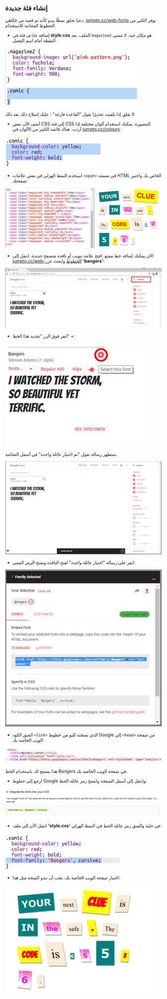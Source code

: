 ## إنشاء فئة جديدة

دعنا نخلق نمطًا يبدو كأنه تم قصه من فكاهي. <a href="http://jumpto.cc/web-fonts" target="_blank">jumpto.cc/web-fonts</a> يوفر الكثير من الخطوط المجانية للاستخدام.

+ إضافة `فكاهي` فئة في **style.css** الملف. بعد `magazine2` هو مكان جيد. لا تنسى النقطة أمام اسم الفصل. 

![لقطة شاشة](images/letter-comic1.png)

لا تقلق إذا تلقيت تحذيرًا يقول "القاعدة فارغة" ؛ عليك إصلاح ذلك بعد ذلك.

+ أضف الآن بعض CSS إلى فئة CSS المصورة. يمكنك استخدام ألوان مختلفة إذا أردت. هناك قائمة الكثير من الألوان في <a href="http://jumpto.cc/colours" target="_blank">jumpto.cc/colours</a>.

![لقطة الشاشة](images/letter-comic2.png)

+ استخدم النمط الهزلي في بعض علامات `<span>` في مستند HTML الخاص بك واختبر صفحتك:

![لقطة الشاشة](images/letter-comic-output.png)

+ الآن يمكنك إضافة خط ممتع. افتح علامة تبويب أو نافذة متصفح جديدة. انتقل إلى <a href="http://jumpto.cc/web-fonts" target="_blank">jumpto.cc/web- الخطوط</a> وابحث عن **'bangers'**:

![لقطة الشاشة](images/letter-gfonts-1-annotated.png)

+ انقر فوق الزر "تحديد هذا الخط" +:

![لقطة الشاشة](images/letter-gfonts-2-annotated.png)

ستظهر رسالة تقول "تم اختيار عائلة واحدة" في أسفل الشاشة.

![لقطة الشاشة](images/letter-gfonts-3.png)

+ انقر على رسالة "اختيار عائلة واحدة" لفتح النافذة ونسخ الرمز المميز:

![لقطة الشاشة](images/letter-gfonts-4.png)

+ الصق الكود `<link>` الذي نسخته للتو من خطوط Google إلى `<head>` من صفحة الويب الخاصة بك:

![لقطة الشاشة](images/letter-fonts-head.png)

هذا يسمح لك باستخدام الخط Bangers في صفحة الويب الخاصة بك.

+ ارجع إلى خطوط Google وانتقل إلى أسفل الصفحة وانسخ رمز عائلة الخط:

![لقطة الشاشة](images/letter-fonts-bangers.png)

+ انتقل الآن إلى ملف **'style.css'** في حلية والصق رمز عائلة الخط في النمط الهزلي:

![لقطة الشاشة](images/letter-fonts-comic.png)

+ اختبار صفحة الويب الخاصة بك. يجب أن تبدو النتيجة مثل هذا: 

![لقطة الشاشة](images/letter-fonts-output.png)